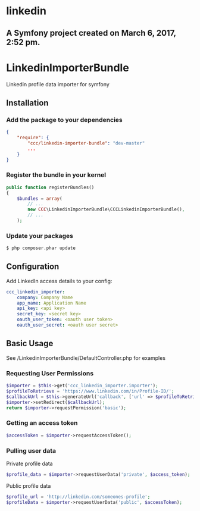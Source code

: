 linkedin
========

A Symfony project created on March 6, 2017, 2:52 pm.
------------------------------------------------------------------------
LinkedinImporterBundle
======================

Linkedin profile data importer for symfony

Installation
------------

### Add the package to your dependencies

``` json
{
    "require": {
        "ccc/linkedin-importer-bundle": "dev-master"
        ...
    }
}
```

### Register the bundle in your kernel

``` php
public function registerBundles()
{
    $bundles = array(
        // ...
        new CCC\LinkedinImporterBundle\CCCLinkedinImporterBundle(),
        // ...
    );
```

### Update your packages

``` bash
$ php composer.phar update
```

Configuration
-------------

Add LinkedIn access details to your config:

``` yaml
ccc_linkedin_importer:
    company: Company Name
    app_name: Application Name
    api_key: <api key>
    secret_key: <secret key>
    oauth_user_token: <oauth user token>
    oauth_user_secret: <oauth user secret>
```

Basic Usage
-----------
See /LinkedinImporterBundle/DefaultController.php for examples

### Requesting User Permissions

``` php
$importer = $this->get('ccc_linkedin_importer.importer');
$profileToRetrieve = 'https://www.linkedin.com/in/Profile-ID/';
$callbackUrl = $this->generateUrl('callback', ['url' => $profileToRetrieve], UrlGeneratorInterface::ABSOLUTE_URL);
$importer->setRedirect($callbackUrl);
return $importer->requestPermission('basic');
```

### Getting an access token

``` php
$accessToken = $importer->requestAccessToken();
```

### Pulling user data

Private profile data
``` php
$profile_data = $importer->requestUserData('private', $access_token);
```

Public profile data
``` php
$profile_url = 'http://linkedin.com/someones-profile';
$profileData = $importer->requestUserData('public', $accessToken);

```
